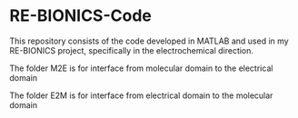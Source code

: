 # RE-BIONICS-Code
This repository consists of the code developed in MATLAB and used in my RE-BIONICS project, specifically in the electrochemical direction.

The folder M2E is for interface from molecular domain to the electrical domain

The folder E2M is for interface from electrical domain to the molecular domain
